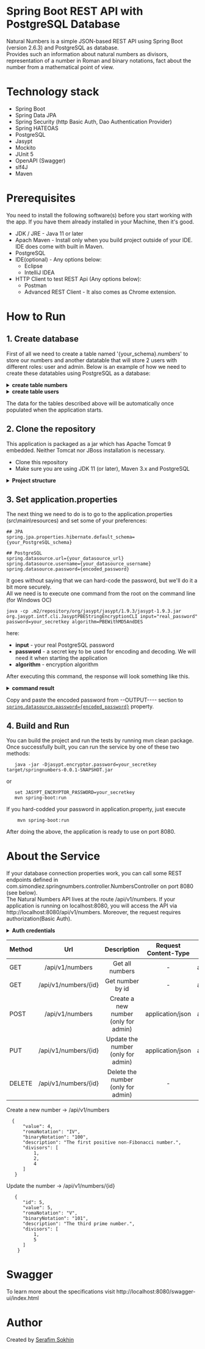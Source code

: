 # Spring Boot REST API  with PostgreSQL Database

Natural Numbers is a simple JSON-based REST API using Spring Boot (version 2.6.3) and PostgreSQL as database.   
Provides such an information about natural numbers as divisors, representation of a number in Roman and binary notations, fact about the number from a mathematical point of view.

# Technology stack
 * Spring Boot
 * Spring Data JPA
 * Spring Security (http Basic Auth, Dao Authentication Provider)
 * Spring HATEOAS
 * PostgreSQL
 * Jasypt
 * Mockito
 * JUnit 5
 * OpenAPI (Swagger)
 * slf4J 
 * Maven
 
# Prerequisites

You need to install the following software(s) before you start working with the app. If you have them already installed in your Machine, then it's good.
    
   * JDK / JRE - Java 11 or later
   * Apach Maven - Install only when you build project outside of your IDE. IDE does come with built in Maven.
   * PostgreSQL
   * IDE(optional) - Any options below:
       * Eclipse
       * IntelliJ IDEA
   * HTTP Client to test REST Api (Any options below):
       * Postman 
       * Advanced REST Client - It also comes as Chrome extension.
        
# How to Run
## 1. Create database
First of all we need to create a table named '{your_schema}.numbers' to store our numbers and another datatable 
that will store 2 users with different roles: user and admin.
Below is an example of how we need to create these datatables using PostgreSQL as a database:
<details> 
  <summary>
    <strong>create table numbers</strong>
  </summary>
   
```
  CREATE TABLE {your_schema}.numbers (
      id bigserial NOT NULL,
      value bigint NOT NULL,
      binary_notation character varying,
      roma_notation character varying,
      description character varying,
      divisors integer[],
      PRIMARY KEY (id)
  );
```
</details>
<details> 
  <summary>
    <strong>create table users</strong>
  </summary>
   
```
  CREATE TABLE {your_schema}.users
  (
      id bigserial NOT NULL,
      email character varying(255) NOT NULL,
      first_name character varying(50) NOT NULL,
      last_name character varying(100),
      password character varying(255) NOT NULL,
      role character varying(20) NOT NULL DEFAULT 'USER',
      status character varying(20) DEFAULT 'ACTIVE',
      PRIMARY KEY (id),
      UNIQUE (email)
  );
```
</details>

The data for the tables described above will be automatically once populated when the application starts. 

## 2. Clone the repository
This application is packaged as a jar which has Apache Tomcat 9 embedded. Neither Tomcat nor JBoss installation is necessary. 

  *  Clone this repository
  *  Make sure you are using JDK 11 (or later), Maven 3.x and PostgreSQL
   
<details> 
  <summary>
    <strong>Project structure</strong>
  </summary>
   
```
.                                        # main directory project 
+-- java
|   +-- configuration                   # Configuration classes
|   +-- controller                      # Rest controller that handle request/responses
|   +-- entity                          # Define domain models or entities
|   +-- exceptions                      # Define exception handle
|   +-- logging                         # Includes both AOP and logging functionality
|   +-- repository                      # Talks to data source directly, has operations commonly known as CRUD
|   +-- representation                  # Class(-es) for convert types into a RepresentationModel
|   +-- security                        # Defines classes to support security 
|   +-- service                         # Business logic abstractions
|   +-- NaturalNumbersApplication.java  # App starting point
+-- resources 
|   +-- application.properties          # Configurations files            


+-- test/java                           # main test directory project
|   +-- springnumbers                   # Junit & Mockito testing
|   +-- utility                         # Defines utility classes
```
</details>

## 3. Set application.properties <a id="password"></a>

The next thing we need to do is to go to the application.properties (src\main\resources) and set some of your preferences:

```
## JPA
spring.jpa.properties.hibernate.default_schema={your_PostgreSQL_schema} 

## PostgreSQL
spring.datasource.url={your_datasource_url}
spring.datasource.username={your_datasource_username}
spring.datasource.password={encoded_password}
```
It goes without saying that we can hard-code the password, but we'll do it a bit more securely.  
All we need is to execute one command from the root on the command line (for Windows OC)
```
java -cp .m2/repository/org/jasypt/jasypt/1.9.3/jasypt-1.9.3.jar org.jasypt.intf.cli.JasyptPBEStringEncryptionCLI input="real_password" password=your_secretkey algorithm=PBEWithMD5AndDES
```
here:
 - **input** - your real PostgreSQL password
 - **password** - a secret key to be used for encoding and decoding. We will need it when starting the application 
 - **algorithm** - encryption algorithm  

After executing this command, the response will look something like this. 
<details> 
  <summary>
    <strong>command result</strong>
  </summary>
   
  ```
   ----ENVIRONMENT-----------------

  Runtime: Oracle Corporation Java HotSpot(TM) 64-Bit Server VM 17.0.2+8-LTS-86



  ----ARGUMENTS-------------------

  input: real_password
  password: secretkey
  algorithm: PBEWithMD5AndDES



  ----OUTPUT----------------------

  MFpkNPCU8i4kggSgT3YsgOCTrK7t4Xn0
  ```
</details>

Copy and paste the encoded password from --OUTPUT---- section to [`spring.datasource.password={encoded_password}`](#password) property.

## 4. Build and Run
You can build the project and run the tests by running mvn clean package.    
Once successfully built, you can run the service by one of these two methods:  

  ```
     java -jar -Djasypt.encryptor.password=your_secretkey target/springnumbers-0.0.1-SNAPSHOT.jar
  ```  
    
or

  ```
     set JASYPT_ENCRYPTOR_PASSWORD=your_secretkey
     mvn spring-boot:run
  ```
If you hard-codded your password in application.property, just execute

```
    mvn spring-boot:run
```

After doing the above, the application is ready to use on port 8080.
    
# About the Service
    
If your database connection properties work, you can call some REST endpoints defined in com.simondiez.springnumbers.controller.NumbersController on port 8080 (see below).  
The Natural Numbers API lives at the route /api/v1/numbers. If your application is running on localhost:8080, you will access the API via http://localhost:8080/api/v1/numbers. 
Moreover, the request requires authorization(Basic Auth). 

</details>
<details> 
  <summary>
    <strong>Auth credentials</strong>
  </summary>
   
```
    User - login: user@gmail.com, password: user   
    Admin - login: admin@gmail.com, password: admin 
```
</details>


Method|Url|Description|Request Content-Type|Response Content-Type
:------|:---:|:----------:|:--------------------:|:---------------------:
GET|/api/v1/numbers|Get all numbers|-|application/hal+json
GET|/api/v1/numbers/{id}|Get number by id|-|application/hal+json
POST|/api/v1/numbers|Create a new number (only for admin)|application/json|application/hal+json
PUT|/api/v1/numbers/{id}|Update the number (only for admin)|application/json|application/hal+json
DELETE|/api/v1/numbers/{id}|Delete the number (only for admin)|-|-
       
       
  Create a new number -> /api/v1/numbers  
```
  {
      "value": 4,
      "romaNotation": "IV",
      "binaryNotation": "100",
      "description": "The first positive non-Fibonacci number.",
      "divisors": [
          1,
          2,
          4
      ]
   }
```
   Update the number -> /api/v1/numbers/{id}   
```   
   {
      "id": 5,
      "value": 5,
      "romaNotation": "V",
      "binaryNotation": "101",
      "description": "The third prime number.",
      "divisors": [
          1,
          5
      ]
    }
```
# Swagger
To learn more about the specifications visit http://localhost:8080/swagger-ui/index.html
  
# Author
Created by  <a class="button" href="mailto:chaffeeusa@gmail.com">Serafim Sokhin</a>
